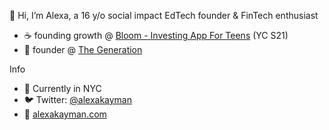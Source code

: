 👋 Hi, I’m Alexa, a 16 y/o social impact EdTech founder & FinTech enthusiast
- ☕️ founding growth @ [Bloom - Investing App For Teens](https://joinbloom.co) (YC S21)
- 🧬 founder @ [The Generation](https://thegeneration.net)

Info 
- 📍 Currently in NYC
- 🐦 Twitter: [@alexakayman](https://twitter.com/alexakayman)
- 🔗 [alexakayman.com](https://alexakayman.com)
